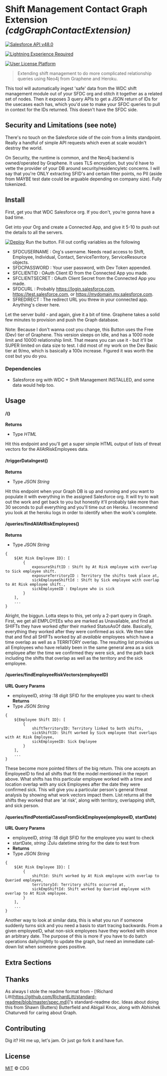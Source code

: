 # Shift Management Contact Graph Extension _(cdgGraphContactExtension)_


[![Salesforce API v48.0](https://img.shields.io/badge/Salesforce%20API-v48.0-blue.svg)]()

[![Lightning Experience Required](https://img.shields.io/badge/Lightning%20Experience-Required-informational.svg)]()

[![User License Platform](https://img.shields.io/badge/User%20License-Platform-032e61.svg)]()


> Extending shift management to do more complicated relationship queries using Neo4j from Graphene and Heroku.

This tool will automatically ingest 'safe' data from the WDC shift management module out of your SFDC org and stitch it together as a related set of nodes. Then it exposes 3 query APIs to get a JSON return of IDs for the usecases each has, which you'd use to make your SFDC queries to pull in context for the IDs returned. This doesn't have the SFDC side.

## Security and Limitations (see note)
There's no touch on the Salesforce side of the coin from a limits standpoint. Really a handful of simple API requests which even at scale wouldn't destroy the world. 

On Security, the runtime is common, and the Neo4j backend is owned/operated by Graphene. It uses TLS encryption, but you'd have to vette the provider of your DB around security/residency/etc concerns. I will say that you're ONLY extracting SFID's and certain filter points, no PII (aside from MAYBE test date could be arguable depending on company size). Fully tokenized.

## Install

First, get you that WDC Salesforce org. If you don't, you're gonna have a bad time.

Get into your Org and create a Connected App, and give it 5-10 to push out the details to all the servers. 

[![Deploy](https://www.herokucdn.com/deploy/button.svg)](https://heroku.com/deploy?template=https://github.com/cowie/wdcGraphContactExtension)
Run the button. Fill out config variables as the following
* SFDCUSERNAME : Org's username. Needs read access to Shift, Employee, Individual, Contact, ServiceTerritory, ServiceResource objects.
* SFDCPASSWORD : Your user password, with Dev Token appended.
* SFCLIENTID : OAuth Client ID from the Connected App you made.
* SFCLIENTSECRET : OAuth Client Secret from the Connected App you made.
* SFDCURL : Probably https://login.salesforce.com, https://test.salesforce.com, or https://mydomain.my.salesforce.com.
* SFREDIRECT : The redirect URL you threw in your connected app. Anything's clever here.

Let the server build - and again, give it a bit of time. Graphene takes a solid few minutes to provision and push the Graph database.

Note: Because I don't wanna cost you change, this Button uses the Free (Dev) tier of Graphene. This version sleeps on Idle, and has a 1000 node limit and 10000 relationship limit. That means you can use it - but it'll be SUPER limited on data size to test. I did most of my work on the Dev Basic tier at 9/mo, which is basically a 100x increase. Figured it was worth the cost but you do you.

### Dependencies
* Salesforce org with WDC + Shift Management INSTALLED, and some data would help too.

## Usage

#### /()
**Returns**
* Type *HTML*

Hit this endpoint and you'll get a super simple HTML output of lists of threat vectors for the AllAtRiskEmployees data.

#### /triggerDataIngest()
**Returns**
* Type *JSON String*

Hit this endpoint when your Graph DB is up and running and you want to populate it with everything in the assigned Salesforce org. It will try to wait out the work and get back to you but honestly it'll probably take more than 30 seconds to pull everything and you'll time out on Heroku. I recommend you look at the heroku logs in order to identify when the work's complete.

#### /queries/findAllAtRiskEmployees()
**Returns**
* Type *JSON String*
```
{
    ${At Risk Employee ID}: [
        {
            exposureShiftID : Shift by At Risk employee with overlap to Sick employee shift.
            exposureTerritoryID : Territory the shifts took place at,
            sickEmployeeShiftId : Shift by Sick employee with overlap to At Risk employee shift.,
            sickEmployeeID : Employee who is sick
        }
    ], 
    ...
}
```

Alright, the biggun. Lotta steps to this, yet only a 2-part query in Graph. First, we get all EMPLOYEEs who are marked as Unavailable, and find all SHIFTs they have worked *after* their marked StatusAsOf date. Basically, everything they worked after they were confirmed as sick. We then take that and find all SHIFTs worked by all *available* employees which have a time overlap as well as a TERRITORY overlap. The resulting list provides us all Employees who have reliably been in the same general area as a sick employee after the time we confirmed they were sick, and the path back including the shifts that overlap as well as the territory and the sick employee.

#### /queries/findEmployeeRiskVectors(employeeID)
**URL Query Params**
* employeeID, *string* :18 digit SFID for the employee you want to check
**Returns**
* Type *JSON String*
```
{
    ${Employee Shift ID}: [
        {
            shiftTerritoryID: Territory linked to both shifts,
            sickShiftID: Shift worked by Sick employee that overlaps with At Risk Employee,
            sickEmployeeID: Sick Employee
        }
    ], 
    ...
}
```

These become more pointed filters of the big return. This one accepts an EmployeeID to find all shifts that fit the model mentioned in the report above. What shifts has this particular employee worked with a time and location overlap with any sick Employees after the date they were confirmed sick. This will give you a particular person's general threat analysis by showing what work vectors impact them. List returns all the shifts they worked that are 'at risk', along with territory, overlapping shift, and sick person.


#### /queries/findPotentialCasesFromSickEmployee(employeeID, startDate)
**URL Query Params**
* employeeID, *string* :18 digit SFID for the employee you want to check
* startDate, *string* :Zulu datetime string for the date to test from
* **Returns**
* Type *JSON String*
```
{
    ${At Risk Employee ID}: [
        {
            shiftId: Shift worked by At Risk employee with overlap to Queried employee,
            territoryId: Territory shifts occurred at,
            sickEmpShiftId: Shift worked by Queried employee with overlap to At Risk employee.
        }
    ], 
    ...
}
```

Another way to look at similar data, this is what you run if someone suddenly turns sick and you need a basis to start tracing backwards. From a given employeeID, what non-sick employees have they worked with since an arbitrary date. The purpose of this is more if you have to do batch operations daily/nightly to update the graph, but need an immediate call-down list when someone goes positive.


## Extra Sections
## Thanks
<!--Don't be a jerk thank those who helped you-->
As always I stole the readme format from - [!Richard Litt(https://github.com/RichardLitt/standard-readme/blob/master/spec.md)]'s standard-readme doc. Ideas about doing this from Shawn (Butters) Butterfield and Abigail Knox, along with Abhishek Chaturvedi for caring about Graph.

## Contributing
<!--Give instructions on how to contribute to this repository. Where do I ask questions? Do you accept PRs? What are the requirements to contribute? Don't be a jerk. Use issues if you can.-->
Dig it? Hit me up, let's jam. Or just go fork it and have fun.

## License
<!-- Actually required. State the owner, -->
[MIT](LICENSE) © CDG
